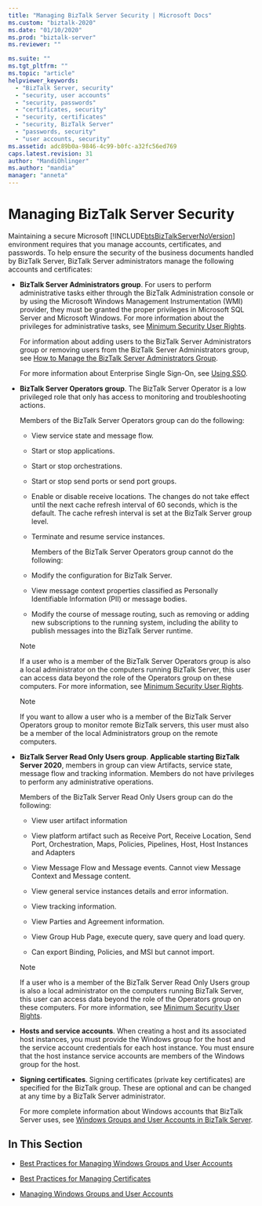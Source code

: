 ```yaml
---
title: "Managing BizTalk Server Security | Microsoft Docs"
ms.custom: "biztalk-2020"
ms.date: "01/10/2020"
ms.prod: "biztalk-server"
ms.reviewer: ""

ms.suite: ""
ms.tgt_pltfrm: ""
ms.topic: "article"
helpviewer_keywords: 
  - "BizTalk Server, security"
  - "security, user accounts"
  - "security, passwords"
  - "certificates, security"
  - "security, certificates"
  - "security, BizTalk Server"
  - "passwords, security"
  - "user accounts, security"
ms.assetid: adc89b0a-9846-4c99-b0fc-a32fc56ed769
caps.latest.revision: 31
author: "MandiOhlinger"
ms.author: "mandia"
manager: "anneta"
---
```

# Managing BizTalk Server Security
Maintaining a secure Microsoft [!INCLUDE[btsBizTalkServerNoVersion](../includes/btsbiztalkservernoversion-md.md)] environment requires that you manage accounts, certificates, and passwords. To help ensure the security of the business documents handled by BizTalk Server, BizTalk Server administrators manage the following accounts and certificates:  
  
- **BizTalk Server Administrators group**. For users to perform administrative tasks either through the BizTalk Administration console or by using the Microsoft Windows Management Instrumentation (WMI) provider, they must be granted the proper privileges in Microsoft SQL Server and Microsoft Windows. For more information about the privileges for administrative tasks, see [Minimum Security User Rights](../core/minimum-security-user-rights.md).  
  
   For information about adding users to the BizTalk Server Administrators group or removing users from the BizTalk Server Administrators group, see [How to Manage the BizTalk Server Administrators Group](../core/how-to-manage-the-biztalk-server-administrators-group.md).  
  
   For more information about Enterprise Single Sign-On, see [Using SSO](../core/using-sso.md).  
  
- **BizTalk Server Operators group**. The BizTalk Server Operator is a low privileged role that only has access to monitoring and troubleshooting actions.  
  
   Members of the BizTalk Server Operators group can do the following:  
  
  - View service state and message flow.  
  
  - Start or stop applications.  
  
  - Start or stop orchestrations.  
  
  - Start or stop send ports or send port groups.  
  
  - Enable or disable receive locations. The changes do not take effect until the next cache refresh interval of 60 seconds, which is the default. The cache refresh interval is set at the BizTalk Server group level.  
  
  - Terminate and resume service instances.  
  
    Members of the BizTalk Server Operators group cannot do the following:  
  
  - Modify the configuration for BizTalk Server.  
  
  - View message context properties classified as Personally Identifiable Information (PII) or message bodies.  
  
  - Modify the course of message routing, such as removing or adding new subscriptions to the running system, including the ability to publish messages into the BizTalk Server runtime.  
  
  > [!NOTE]
  >  If a user who is a member of the BizTalk Server Operators group is also a local administrator on the computers running BizTalk Server, this user can access data beyond the role of the Operators group on these computers. For more information, see [Minimum Security User Rights](../core/minimum-security-user-rights.md).  
  
  > [!NOTE]
  >  If you want to allow a user who is a member of the BizTalk Server Operators group to monitor remote BizTalk servers, this user must also be a member of the local Administrators group on the remote computers.  
  
- **BizTalk Server Read Only Users group**. **Applicable starting BizTalk Server 2020**, members in group can view Artifacts, service state, message flow and tracking information. Members do not have privileges to perform any administrative operations.  
  
   Members of the BizTalk Server Read Only Users group can do the following:   
  
  -	View user artifact information
  
  - View platform artifact such as Receive Port, Receive Location, Send Port, Orchestration, Maps, Policies, Pipelines, Host, Host Instances and Adapters 

  - View Message Flow and Message events. Cannot view Message Context and Message content.

  - View general service instances details and error information.

  - View tracking information.

  - View Parties and Agreement information.

  - View Group Hub Page, execute query, save query and load query.

  - Can export Binding, Policies, and MSI but cannot import.
  
  > [!NOTE]
  >  If a user who is a member of the BizTalk Server Read Only Users group is also a local administrator on the computers running BizTalk Server, this user can access data beyond the role of the Operators group on these computers. For more information, see [Minimum Security User Rights](../core/minimum-security-user-rights.md).  
  
- **Hosts and service accounts**. When creating a host and its associated host instances, you must provide the Windows group for the host and the service account credentials for each host instance. You must ensure that the host instance service accounts are members of the Windows group for the host.  
  
- **Signing certificates**. Signing certificates (private key certificates) are specified for the BizTalk group. These are optional and can be changed at any time by a BizTalk Server administrator.  
  
  For more complete information about Windows accounts that BizTalk Server uses, see [Windows Groups and User Accounts in BizTalk Server](../core/windows-groups-and-user-accounts-in-biztalk-server.md).  
  
## In This Section  
  
-   [Best Practices for Managing Windows Groups and User Accounts](../core/best-practices-for-managing-windows-groups-and-user-accounts.md)  
  
-   [Best Practices for Managing Certificates](../core/best-practices-for-managing-certificates1.md)  
  
-   [Managing Windows Groups and User Accounts](../core/managing-windows-groups-and-user-accounts.md)
